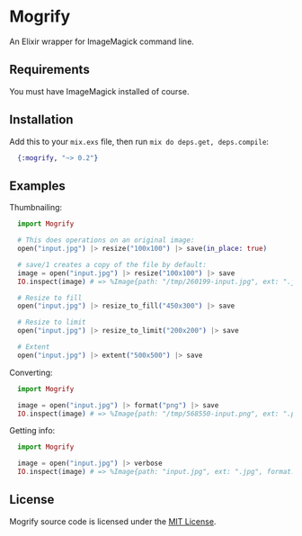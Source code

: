 # Mogrify

An Elixir wrapper for ImageMagick command line.

## Requirements

You must have ImageMagick installed of course.

## Installation

Add this to your `mix.exs` file, then run `mix do deps.get, deps.compile`:

```elixir
  {:mogrify, "~> 0.2"}
```

## Examples

Thumbnailing:

```elixir
  import Mogrify

  # This does operations on an original image:
  open("input.jpg") |> resize("100x100") |> save(in_place: true)

  # save/1 creates a copy of the file by default:
  image = open("input.jpg") |> resize("100x100") |> save
  IO.inspect(image) # => %Image{path: "/tmp/260199-input.jpg", ext: ".jpg", ...}

  # Resize to fill
  open("input.jpg") |> resize_to_fill("450x300") |> save

  # Resize to limit
  open("input.jpg") |> resize_to_limit("200x200") |> save

  # Extent
  open("input.jpg") |> extent("500x500") |> save
```

Converting:

```elixir
  import Mogrify

  image = open("input.jpg") |> format("png") |> save
  IO.inspect(image) # => %Image{path: "/tmp/568550-input.png", ext: ".png", format: "png", height: "292", width: "300"}
```

Getting info:

```elixir
  import Mogrify

  image = open("input.jpg") |> verbose
  IO.inspect(image) # => %Image{path: "input.jpg", ext: ".jpg", format: "jpeg", height: "292", width: "300"}
```

## License

Mogrify source code is licensed under the [MIT License](LICENSE.md).
